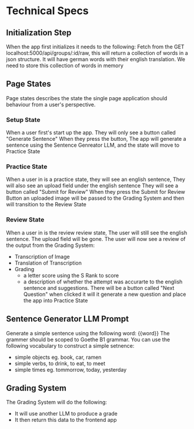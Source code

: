 # Technical Specs

## Initialization Step

When the app first initializes it needs to the following: Fetch from the GET
localhost:5000/api/groups/:id/raw, this will return a collection of words in a
json structure. It will have german words with their english translation. We
need to store this collection of words in memory

## Page States

Page states describes the state the single page application should behaviour
from a user's perspective.

### Setup State

When a user first's start up the app.
They will only see a button called "Generate Sentence"
When they press the button, The app will generate a sentence using
the Sentence Genreator LLM, and the state will move to Practice State

### Practice State

When a user in is a practice state,
they will see an english sentence,
They will also see an upload field under the english sentence
They will see a button called "Submit for Review"
When they press the Submit for Review Button an uploaded image
will be passed to the Grading System and then will transition to the Review State

### Review State

 When a user in is the review review state,
 The user will still see the english sentence.
 The upload field will be gone.
 The user will now see a review of the output from the Grading System:

- Transcription of Image
- Translation of Transcription
- Grading
  - a letter score using the S Rank to score
  - a description of whether the attempt was accurarte to the english sentence and suggestions.
There will be a button called "Next Question" when clicked
it will it generate a new question and place the app into Practice State

## Sentence Generator LLM Prompt

Generate a simple sentence using the following word: {{word}}
The grammer should be scoped to Goethe B1 grammar.
You can use the following vocabulary to construct a simple setnence:

- simple objects eg. book, car, ramen
- simple verbs, to drink, to eat, to meet
- simple times eg. tommorrow, today, yesterday

## Grading System

The Grading System will do the following:

- It will use another LLM to produce a grade
- It then return this data to the frontend app
